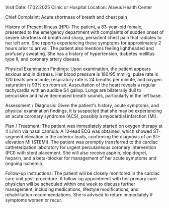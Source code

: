  Visit Date: 17.02.2025
Clinic or Hospital Location: Alavus Health Center

Chief Complaint: Acute shortness of breath and chest pain

History of Present Illness (HPI): The patient, a 83-year-old female, presented to the emergency department with complaints of sudden onset of severe shortness of breath and sharp, persistent chest pain that radiates to her left arm. She reports experiencing these symptoms for approximately 2 hours prior to arrival. The patient also mentions feeling lightheaded and profusely sweating. She has a history of hypertension, diabetes mellitus type II, and coronary artery disease.

Physical Examination Findings: Upon examination, the patient appears anxious and in distress. Her blood pressure is 180/95 mmHg, pulse rate is 120 beats per minute, respiratory rate is 24 breaths per minute, and oxygen saturation is 93% on room air. Auscultation of the heart reveals a regular tachycardia with an audible S4 gallop. Lungs are bilaterally dull to percussion and have decreased breath sounds, particularly in the left base.

Assessment / Diagnosis: Given the patient's history, acute symptoms, and physical examination findings, it is suspected that she may be experiencing an acute coronary syndrome (ACS), possibly a myocardial infarction (MI).

Plan / Treatment: The patient was immediately started on oxygen therapy at 4 L/min via nasal cannula. A 12-lead ECG was obtained, which showed ST-segment elevation in the anterior leads, confirming the diagnosis of an ST-elevation MI (STEMI). The patient was promptly transferred to the cardiac catheterization laboratory for urgent percutaneous coronary intervention (PCI) with stent placement. She will also receive aspirin, clopidogrel, heparin, and a beta-blocker for management of her acute symptoms and ongoing ischemia.

Follow-up Instructions: The patient will be closely monitored in the cardiac care unit post-procedure. A follow-up appointment with her primary care physician will be scheduled within one week to discuss further management, including medications, lifestyle modifications, and rehabilitation recommendations. She is advised to return immediately if symptoms worsen or recur.